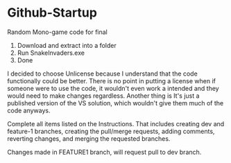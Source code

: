 # Github-Startup
Random Mono-game code for final 
1. Download and extract into a folder
2. Run SnakeInvaders.exe
3. Done



I decided to choose Unlicense because I understand that the code functionally could be better. There is no point in putting a license when if someone were to use the code, it wouldn't even work a intended and they would need to make changes regardless. 
Another thing is It's just a published version of the VS solution, which wouldn't give them much of the code anyways. 



Complete all items listed on the Instructions. That includes creating dev and feature-1 branches, creating the pull/merge requests, adding comments, reverting changes, and merging the requested branches.


Changes made in FEATURE1 branch, will request pull to dev branch.